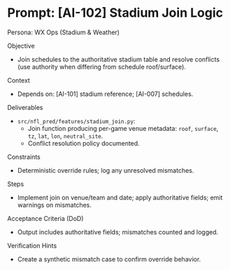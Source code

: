 # Prompt: [AI-102] Stadium Join Logic

Persona: WX Ops (Stadium & Weather)

Objective
- Join schedules to the authoritative stadium table and resolve conflicts (use authority when differing from schedule roof/surface).

Context
- Depends on: [AI-101] stadium reference; [AI-007] schedules.

Deliverables
- `src/nfl_pred/features/stadium_join.py`:
  - Join function producing per-game venue metadata: `roof`, `surface`, `tz`, `lat`, `lon`, `neutral_site`.
  - Conflict resolution policy documented.

Constraints
- Deterministic override rules; log any unresolved mismatches.

Steps
- Implement join on venue/team and date; apply authoritative fields; emit warnings on mismatches.

Acceptance Criteria (DoD)
- Output includes authoritative fields; mismatches counted and logged.

Verification Hints
- Create a synthetic mismatch case to confirm override behavior.

